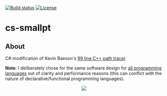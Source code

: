 [![Build status][s1]][av] [![License][s2]][li]

[s1]: https://ci.appveyor.com/api/github/webhook?id=f4nee6cyeju4wbh7
[s2]: https://img.shields.io/badge/license-MIT-blue.svg

[av]: https://ci.appveyor.com/project/matt77hias/cs-smallpt
[li]: https://raw.githubusercontent.com/matt77hias/cs-smallpt/master/LICENSE.txt

# cs-smallpt

## About
C# modification of Kevin Baeson's [99 line C++ path tracer](http://www.kevinbeason.com/smallpt/)

**Note**: I deliberately chose for the same software design for [all programming languages](https://github.com/matt77hias/smallpt) out of clarity and performance reasons (this can conflict with the nature of declarative/functional programming languages).

<p align="center"><img src="https://github.com/matt77hias/smallpt/blob/master/res/image.png" ></p>
